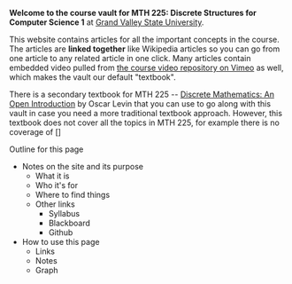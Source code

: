 **Welcome to the course vault for MTH 225: Discrete Structures for Computer Science 1** at [Grand Valley State University](http://www.gvsu.edu). 

This website contains articles for all the important concepts in the course. The articles are **linked together** like Wikipedia articles so you can go from one article to any related article in one click. Many articles contain embedded video pulled from [the course video repository on Vimeo](https://vimeo.com/showcase/8667148) as well, which makes the vault our default "textbook". 

There is a secondary textbook for MTH 225 -- [Discrete Mathematics: An Open Introduction](https://discrete.openmathbooks.org/dmoi3.html) by Oscar Levin that you can use to go along with this vault in case you need a more traditional textbook approach. However, this textbook does not cover all the topics in MTH 225, for example there is no coverage of []












Outline for this page 

- Notes on the site and its purpose 
	- What it is 
	- Who it's for 
	- Where to find things
	- Other links
		- Syllabus
		- Blackboard 
		- Github
- How to use this page 
	- Links
	- Notes
	- Graph
